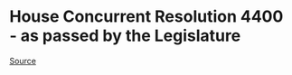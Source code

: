 # House Concurrent Resolution 4400 - as passed by the Legislature

[Source](http://lawfilesext.leg.wa.gov/biennium/2021-22/Pdf/Bills/House%20Passed%20Legislature/4400.PL.pdf)